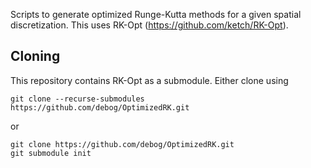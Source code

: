Scripts to generate optimized Runge-Kutta methods for a given spatial discretization. This uses RK-Opt (https://github.com/ketch/RK-Opt).

Cloning
-------

This repository contains RK-Opt as a submodule. Either clone using

```
git clone --recurse-submodules https://github.com/debog/OptimizedRK.git
```
or 
```
git clone https://github.com/debog/OptimizedRK.git
git submodule init
```

